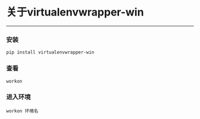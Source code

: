 # 关于virtualenvwrapper-win
---
### 安装

```
pip install virtualenvwrapper-win

```

### 查看

```
workon
```

### 进入环境

```
workon 环境名
```